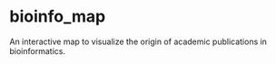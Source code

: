 # bioinfo_map
An interactive map to visualize the origin of academic publications in bioinformatics.
